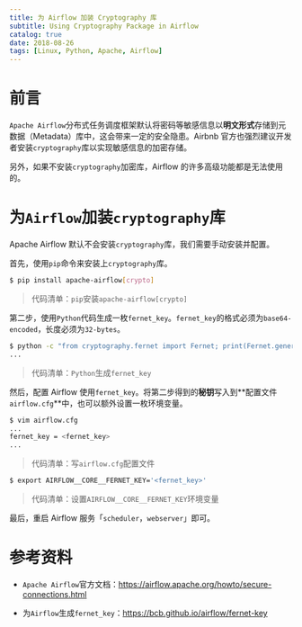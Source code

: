 ```yaml
---
title: 为 Airflow 加装 Cryptography 库
subtitle: Using Cryptography Package in Airflow
catalog: true
date: 2018-08-26
tags: [Linux, Python, Apache, Airflow]
---
```


# 前言

`Apache Airflow`分布式任务调度框架默认将密码等敏感信息以**明文形式**存储到元数据（Metadata）库中，这会带来一定的安全隐患。Airbnb 官方也强烈建议开发者安装`cryptography`库以实现敏感信息的加密存储。

另外，如果不安装`cryptography`加密库，Airflow 的许多高级功能都是无法使用的。

# 为`Airflow`加装`cryptography`库

Apache Airflow 默认不会安装`cryptography`库，我们需要手动安装并配置。

首先，使用`pip`命令来安装上`cryptography`库。

```bash
$ pip install apache-airflow[crypto]
```
> 代码清单：`pip`安装`apache-airflow[crypto]`

第二步，使用`Python`代码生成一枚`fernet_key`。`fernet_key`的格式必须为`base64-encoded`，长度必须为`32-bytes`。

```bash
$ python -c "from cryptography.fernet import Fernet; print(Fernet.generate_key().decode())"
...
```
> 代码清单：`Python`生成`fernet_key`

然后，配置 Airflow 使用`fernet_key`。将第二步得到的**秘钥**写入到**配置文件`airflow.cfg`**中，也可以额外设置一枚环境变量。

```bash
$ vim airflow.cfg
...
fernet_key = <fernet_key>
...
```
> 代码清单：写`airflow.cfg`配置文件

```bash
$ export AIRFLOW__CORE__FERNET_KEY='<fernet_key>'
```
> 代码清单：设置`AIRFLOW__CORE__FERNET_KEY`环境变量

最后，重启 Airflow 服务「`scheduler`，`webserver`」即可。

# 参考资料

- `Apache Airflow`官方文档：https://airflow.apache.org/howto/secure-connections.html

- 为`Airflow`生成`fernet_key`：https://bcb.github.io/airflow/fernet-key

